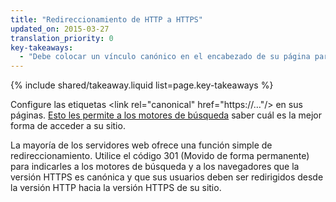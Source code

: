 ```yaml
---
title: "Redireccionamiento de HTTP a HTTPS"
updated_on: 2015-03-27
translation_priority: 0
key-takeaways:
  - "Debe colocar un vínculo canónico en el encabezado de su página para indicarles a los motores de búsqueda que https es la mejor forma de acceder al sitio."
---
```


{% include shared/takeaway.liquid list=page.key-takeaways %}

Configure las etiquetas &lt;link rel="canonical" href="https://…"/&gt; en sus páginas. [Esto
les permite a los motores de búsqueda](https://support.google.com/webmasters/answer/139066?hl=en)
saber cuál es la mejor forma de acceder a su sitio.

La mayoría de los servidores web ofrece una función simple de redireccionamiento. Utilice el código 301 (Movido de forma permanente) para
indicarles a los motores de búsqueda y a los navegadores que la versión HTTPS es canónica y que sus usuarios deben ser redirigidos desde la versión HTTP hacia la versión HTTPS de su sitio.

